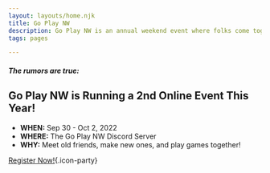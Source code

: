 ```yaml
---
layout: layouts/home.njk
title: Go Play NW
description: Go Play NW is an annual weekend event where folks come together to play indie tabletop role-playing, story, board, and card games. Meet new people! Play new games!
tags: pages

---
```

##### The rumors are true:
## Go Play NW is Running a 2nd Online Event This Year!
* **WHEN:** Sep 30 - Oct 2, 2022
* **WHERE:** The Go Play NW Discord Server
* **WHY:** Meet old friends, make new ones, and play games together!

[Register Now!](/register){.icon-party}